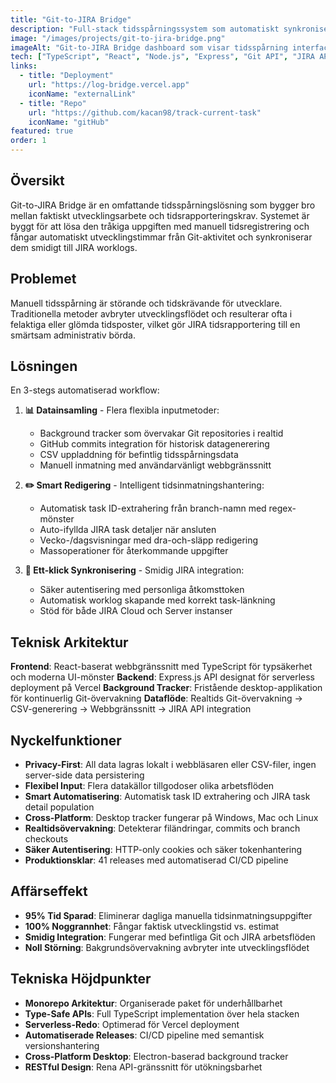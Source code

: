 ```yaml
---
title: "Git-to-JIRA Bridge"
description: "Full-stack tidsspårningssystem som automatiskt synkroniserar utvecklingstimmar från Git commits till JIRA worklogs, vilket eliminerar manuell tidsrapportering."
image: "/images/projects/git-to-jira-bridge.png"
imageAlt: "Git-to-JIRA Bridge dashboard som visar tidsspårning interface"
tech: ["TypeScript", "React", "Node.js", "Express", "Git API", "JIRA API", "Vercel", "CSV Processing"]
links:
  - title: "Deployment"
    url: "https://log-bridge.vercel.app"
    iconName: "externalLink"
  - title: "Repo"
    url: "https://github.com/kacan98/track-current-task"
    iconName: "gitHub"
featured: true
order: 1
---
```


## Översikt

Git-to-JIRA Bridge är en omfattande tidsspårningslösning som bygger bro mellan faktiskt utvecklingsarbete och tidsrapporteringskrav. Systemet är byggt för att lösa den tråkiga uppgiften med manuell tidsregistrering och fångar automatiskt utvecklingstimmar från Git-aktivitet och synkroniserar dem smidigt till JIRA worklogs.

## Problemet

Manuell tidsspårning är störande och tidskrävande för utvecklare. Traditionella metoder avbryter utvecklingsflödet och resulterar ofta i felaktiga eller glömda tidsposter, vilket gör JIRA tidsrapportering till en smärtsam administrativ börda.

## Lösningen

En 3-stegs automatiserad workflow:

1. **📊 Datainsamling** - Flera flexibla inputmetoder:
   - Background tracker som övervakar Git repositories i realtid
   - GitHub commits integration för historisk datagenerering
   - CSV uppladdning för befintlig tidsspårningsdata
   - Manuell inmatning med användarvänligt webbgränssnitt

2. **✏️ Smart Redigering** - Intelligent tidsinmatningshantering:
   - Automatisk task ID-extrahering från branch-namn med regex-mönster
   - Auto-ifyllda JIRA task detaljer när ansluten
   - Vecko-/dagsvisningar med dra-och-släpp redigering
   - Massoperationer för återkommande uppgifter

3. **🚀 Ett-klick Synkronisering** - Smidig JIRA integration:
   - Säker autentisering med personliga åtkomsttoken
   - Automatisk worklog skapande med korrekt task-länkning
   - Stöd för både JIRA Cloud och Server instanser

## Teknisk Arkitektur

**Frontend**: React-baserat webbgränssnitt med TypeScript för typsäkerhet och moderna UI-mönster
**Backend**: Express.js API designat för serverless deployment på Vercel
**Background Tracker**: Fristående desktop-applikation för kontinuerlig Git-övervakning
**Dataflöde**: Realtids Git-övervakning → CSV-generering → Webbgränssnitt → JIRA API integration

## Nyckelfunktioner

- **Privacy-First**: All data lagras lokalt i webbläsaren eller CSV-filer, ingen server-side data persistering
- **Flexibel Input**: Flera datakällor tillgodoser olika arbetsflöden
- **Smart Automatisering**: Automatisk task ID extrahering och JIRA task detail population
- **Cross-Platform**: Desktop tracker fungerar på Windows, Mac och Linux
- **Realtidsövervakning**: Detekterar filändringar, commits och branch checkouts
- **Säker Autentisering**: HTTP-only cookies och säker tokenhantering
- **Produktionsklar**: 41 releases med automatiserad CI/CD pipeline

## Affärseffekt

- **95% Tid Sparad**: Eliminerar dagliga manuella tidsinmatningsuppgifter
- **100% Noggrannhet**: Fångar faktisk utvecklingstid vs. estimat
- **Smidig Integration**: Fungerar med befintliga Git och JIRA arbetsflöden
- **Noll Störning**: Bakgrundsövervakning avbryter inte utvecklingsflödet

## Tekniska Höjdpunkter

- **Monorepo Arkitektur**: Organiserade paket för underhållbarhet
- **Type-Safe APIs**: Full TypeScript implementation över hela stacken
- **Serverless-Redo**: Optimerad för Vercel deployment
- **Automatiserade Releases**: CI/CD pipeline med semantisk versionshantering
- **Cross-Platform Desktop**: Electron-baserad background tracker
- **RESTful Design**: Rena API-gränssnitt för utökningsbarhet